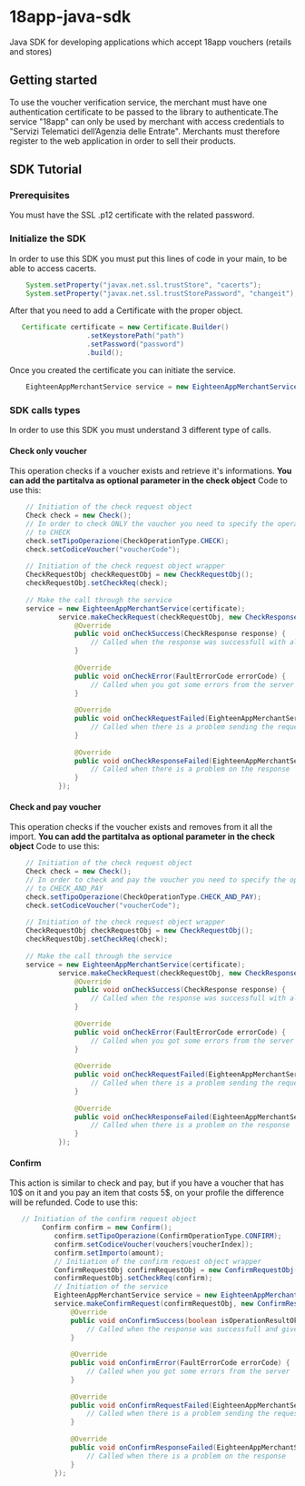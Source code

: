 # 18app-java-sdk
Java SDK for developing applications which accept 18app vouchers (retails and stores)
## Getting started
To use the voucher verification service, the merchant must have one authentication 
certificate to be passed to the library to authenticate.The service "18app" can only 
be used by merchant with access credentials to "Servizi Telematici dell’Agenzia delle 
Entrate". Merchants must therefore register to the web application in order to sell 
their products.
## SDK Tutorial
### Prerequisites
You must have the SSL .p12 certificate with the related password.
### Initialize the SDK
In order to use this SDK you must put this lines of code in your main, to be able to access
cacerts.
```java
    System.setProperty("javax.net.ssl.trustStore", "cacerts");
    System.setProperty("javax.net.ssl.trustStorePassword", "changeit");
```
After that you need to add a Certificate with the proper object.
```java
   Certificate certificate = new Certificate.Builder()
                   .setKeystorePath("path")
                   .setPassword("password")
                   .build(); 
```
Once you created the certificate you can initiate the service.
```java
    EighteenAppMerchantService service = new EighteenAppMerchantService(certificate);
```
### SDK calls types
In order to use this SDK you must understand 3 different type of calls.
#### Check only voucher
This operation checks if a voucher exists and retrieve it's informations.
**You can add the partitaIva as optional parameter in the check object**
Code to use this:
```java
    // Initiation of the check request object
    Check check = new Check();
    // In order to check ONLY the voucher you need to specify the operationtype
    // to CHECK
    check.setTipoOperazione(CheckOperationType.CHECK);
    check.setCodiceVoucher("voucherCode");
    
    // Initiation of the check request object wrapper
    CheckRequestObj checkRequestObj = new CheckRequestObj();
    checkRequestObj.setCheckReq(check);
    
    // Make the call through the service
    service = new EighteenAppMerchantService(certificate);
            service.makeCheckRequest(checkRequestObj, new CheckResponseListener() {
                @Override
                public void onCheckSuccess(CheckResponse response) {
                    // Called when the response was successfull with all data
                }
    
                @Override
                public void onCheckError(FaultErrorCode errorCode) {
                    // Called when you got some errors from the server
                }
    
                @Override
                public void onCheckRequestFailed(EighteenAppMerchantService.RequestFailType failType) {
                    // Called when there is a problem sending the request
                }
    
                @Override
                public void onCheckResponseFailed(EighteenAppMerchantService.ResponseFailType failType) {
                    // Called when there is a problem on the response
                }
            });
```
#### Check and pay voucher
This operation checks if the voucher exists and removes from it all the import. 
**You can add the partitaIva as optional parameter in the check object**
Code to use this:
```java
    // Initiation of the check request object
    Check check = new Check();
    // In order to check and pay the voucher you need to specify the operationtype
    // to CHECK_AND_PAY
    check.setTipoOperazione(CheckOperationType.CHECK_AND_PAY);
    check.setCodiceVoucher("voucherCode");
    
    // Initiation of the check request object wrapper
    CheckRequestObj checkRequestObj = new CheckRequestObj();
    checkRequestObj.setCheckReq(check);
    
    // Make the call through the service
    service = new EighteenAppMerchantService(certificate);
            service.makeCheckRequest(checkRequestObj, new CheckResponseListener() {
                @Override
                public void onCheckSuccess(CheckResponse response) {
                    // Called when the response was successfull with all data
                }
    
                @Override
                public void onCheckError(FaultErrorCode errorCode) {
                    // Called when you got some errors from the server
                }
    
                @Override
                public void onCheckRequestFailed(EighteenAppMerchantService.RequestFailType failType) {
                    // Called when there is a problem sending the request
                }
    
                @Override
                public void onCheckResponseFailed(EighteenAppMerchantService.ResponseFailType failType) {
                    // Called when there is a problem on the response
                }
            });
```
#### Confirm
This action is similar to check and pay, but if you have a voucher that has 10$ on it and you
pay an item that costs 5$, on your profile the difference will be refunded.
Code to use this:
```java
   // Initiation of the confirm request object
        Confirm confirm = new Confirm();
           confirm.setTipoOperazione(ConfirmOperationType.CONFIRM);
           confirm.setCodiceVoucher(vouchers[voucherIndex]);
           confirm.setImporto(amount);
           // Initiation of the confirm request object wrapper
           ConfirmRequestObj confirmRequestObj = new ConfirmRequestObj();
           confirmRequestObj.setCheckReq(confirm);
           // Initiation of the service
           EighteenAppMerchantService service = new EighteenAppMerchantService(certificate);
           service.makeConfirmRequest(confirmRequestObj, new ConfirmResponseListener() {
               @Override
               public void onConfirmSuccess(boolean isOperationResultOk) {
                   // Called when the response was successfull and gives the result
               }
   
               @Override
               public void onConfirmError(FaultErrorCode errorCode) {
                   // Called when you got some errors from the server
               }
   
               @Override
               public void onConfirmRequestFailed(EighteenAppMerchantService.RequestFailType failType) {
                   // Called when there is a problem sending the request
               }
   
               @Override
               public void onConfirmResponseFailed(EighteenAppMerchantService.ResponseFailType failType) {
                   // Called when there is a problem on the response
               }
           }); 
```
